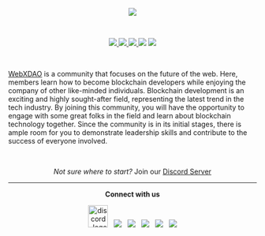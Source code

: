 <!-- markdownlint-disable-next-line -->
<!-- <img src="https://readme-typing-svg.herokuapp.com?size=40&center=true&vCenter=true&width=900&height=100&lines=Happy+thanksgiving++everyone✨"> -->


<p align="center">
<img src="https://user-images.githubusercontent.com/72812470/189705065-58fe76da-080b-4798-94fe-2400af2bbfa8.png" />
</p>

<br>
<p align="center">
<a href= "https://github.com/WebXDAO/WebXDAO.github.io/issues" alt = "Open-issues">
  <img src = "https://img.shields.io/github/issues/WebXDAO/WebXDAO.github.io" target="blank" />
</a>
<a href="https://discord.gg/TSRwqx4K2v" alt="community-discord-server">
   <img src="https://img.shields.io/discord/835424705410236427?logo=discord&?style=for-the-badge&colorB=5865F2" target="blank" />
</a>
<a href= "https://github.com/WebXDAO" alt = "Stars">
  <img src = "https://img.shields.io/github/stars/WebXDAO?style=social" target="blank" />
</a>
<a href="https://twitter.com/WebXDAO" alt="Follow WebXDAO on Twitter">
<img src="https://img.shields.io/twitter/follow/WebXDAO?label=WebXDAO&style=social" /></a>
<a href="https://github.com/WebXDAO/start-here" alt="License">
<img src="https://img.shields.io/github/license/WebXDAO/start-here.svg" /></a>
</p>

<br>

[WebXDAO](https://WebXDAO.github.io/) is a community that focuses on the future of the web. Here, members learn how to become blockchain developers while enjoying the company of other like-minded individuals. Blockchain development is an exciting and highly sought-after field, representing the latest trend in the tech industry. By joining this community, you will have the opportunity to engage with some great folks in the field and learn about blockchain technology together. Since the community is in its initial stages, there is ample room for you to demonstrate leadership skills and contribute to the success of everyone involved. 

<br>
<p>
<p align="center"><i>Not sure where to start?</i> Join our <a href="https://discord.gg/TSRwqx4K2v">Discord Server</a></p>
</p>

---

<p align="center"><strong>Connect with us</strong></p>
<p align="center"> 
<a href="https://dsc.gg/webxdao"><img alt="discord_logo" 
src="https://discord.com/assets/3437c10597c1526c3dbd98c737c2bcae.svg" width="40px" height="45px"/></a>
&nbsp;
<a href="https://twitter.com/WebXDAO"><img src="https://img.icons8.com/color/48/000000/twitter--v1.png"/></a>
&nbsp;
<a href="https://instagram.com/WebXDAO"><img src="https://img.icons8.com/fluency/48/000000/instagram-new.png" /></a>
&nbsp;
<a href="mailto:webxdao@gmail.com"><img src="https://img.icons8.com/color/48/000000/apple-mail.png"/></a>
&nbsp;
<a href="https://github.com/WebXDAO"><img src="https://img.icons8.com/fluency/48/000000/github.png"/></a>
&nbsp;
<a href="https://www.linkedin.com/company/webxdao/"><img src="https://img.icons8.com/fluency/48/000000/linkedin.png"/></a>
